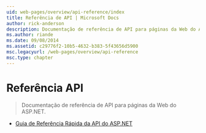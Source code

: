 ```yaml
---
uid: web-pages/overview/api-reference/index
title: Referência de API | Microsoft Docs
author: rick-anderson
description: Documentação de referência de API para páginas da Web do ASP.NET.
ms.author: riande
ms.date: 09/08/2014
ms.assetid: c29776f2-10b5-4632-b383-5f43656d5900
msc.legacyurl: /web-pages/overview/api-reference
msc.type: chapter
---
```

<a name="api-reference"></a>Referência API
====================
> Documentação de referência de API para páginas da Web do ASP.NET.


- [Guia de Referência Rápida da API do ASP.NET](asp-net-web-pages-api-reference.md)
